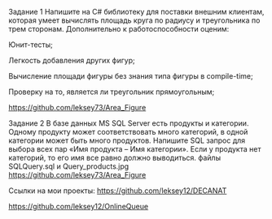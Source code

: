 Задание 1
Напишите на C# библиотеку для поставки внешним клиентам, которая умеет вычислять площадь круга по радиусу и треугольника по трем сторонам.
Дополнительно к работоспособности оценим:

Юнит-тесты;

Легкость добавления других фигур;

Вычисление площади фигуры без знания типа фигуры в compile-time;

Проверку на то, является ли треугольник прямоугольным;

https://github.com/leksey73/Area_Figure

Задание 2
В базе данных MS SQL Server есть продукты и категории. Одному продукту может соответствовать много категорий, в одной категории может быть много продуктов. Напишите SQL запрос для выбора всех пар «Имя продукта – Имя категории». Если у продукта нет категорий, то его имя все равно должно выводиться.
файлы SQLQuery.sql и Query_products.jpg
https://github.com/leksey73/Area_Figure


Ссылки на мои проекты:
https://github.com/leksey12/DECANAT

https://github.com/leksey12/OnlineQueue
